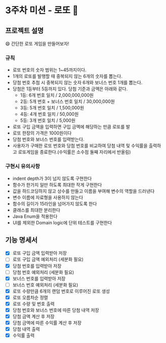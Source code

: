 # 3주차 미션 - 로또 🎱
## 프로젝트 설명
😄 간단한 로또 게임을 만들어보자!
### 규칙
- 로또 번호의 숫자 범위는 1~45까지이다.
- 1개의 로또를 발행할 때 중복되지 않는 6개의 숫자를 뽑는다.
- 당첨 번호 추첨 시 중복되지 않는 숫자 6개와 보너스 번호 1개를 뽑는다.
- 당첨은 1등부터 5등까지 있다. 당첨 기준과 금액은 아래와 같다.
    - 1등: 6개 번호 일치 / 2,000,000,000원
    - 2등: 5개 번호 + 보너스 번호 일치 / 30,000,000원
    - 3등: 5개 번호 일치 / 1,500,000원
    - 4등: 4개 번호 일치 / 50,000원
    - 5등: 3개 번호 일치 / 5,000원
- 로또 구입 금액을 입력하면 구입 금액에 해당하는 만큼 로또를 발
- 로또 한장의 가격은 1000원이다
- 당첨 번호와 보너스 번호를 입력받는다.
- 사용자가 구매한 로또 번호와 당첨 번호를 비교하여 당첨 내역 및 수익률을 출력하고 로또게임을 종료한다.(수익률은 소수점 둘째 자리에서 반올림)

### 구현시 유의사항
- indent depth가 3이 넘지 않도록 구현한다
- 함수가 한가지 일만 하도록 최대한 작게 구현한다
- 값을 하드코딩하지 않고 상수를 만들고 이름을 부여해 변수의 역할을 드러낸다
- 변수 이름에 자료형을 사용하지 않는다
- 함수의 길이가 15라인을 넘어가지 않도록 한다
- 클래스를 최대한 분리한다
- Java Enum을 적용한다
- UI를 제외한 Domain logic에 단위 테스트를 구현한다


## 기능 명세서
- [x] 로또 구입 금액 입력받아 저장
- [ ] 로또 구입 금액 예외처리 (세분화 필요)
- [x] 당첨 번호를 입력받아 저장
- [ ] 당첨 번호 예외처리 (세분화 필요)
- [x] 보너스 번호를 입력받아 저장
- [ ] 보너스 번호 예외처리 (세분화 필요)
- [x] 로또 수량만큼 6개의 랜덤 번호로 이루어진 로또 생성
- [x] 로또 오름차순 정렬
- [x] 로또 수량 및 번호 출력
- [x] 당첨 번호와 보너스 번호에 따른 당첨 내역 저장
- [x] 당첨 금액 계산 후 저장
- [x] 당첨 금액에 따른 수익률 계산 후 저장
- [x] 당첨 내역 출력
- [x] 수익률 출력